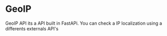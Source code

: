 # GeoIP
GeoIP API its a API built in FastAPi. You can check a IP localization using a differents externals API's
